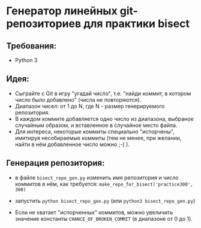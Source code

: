 # Генератор линейных git-репозиториев для практики bisect

## Требования:
- Python 3

## Идея:
- Сыграйте с Git в игру "угадай число", т.е. "найди коммит, в котором число было добавлено" (числа не повторяются).
- Диапазон чисел: от 1 до N, где N - размер генерируемого репозитория.
- В каждом коммите добавляется одно число из диапазона, выбраное случайным образом, и вставленное в случайное место файла.
- Для интереса, некоторые коммиты специально "испорчены", имитируя несобираемые коммиты (тем не менее, при желании, найти в нём добавленное число можно ;-) ).


## Генерация репозитория:
- в файле `bisect_repo_gen.py` изменить имя репозитория и число коммитов в нём, как требуется:
`make_repo_for_bisect('practice300', 300)`
- запустить `python bisect_repo_gen.py` (или `python3 bisect_repo_gen.py`)

- Если не хватает "испорченных" коммитов, можно увеличить значение константы `CHANCE_OF_BROKEN_COMMIT` (в диапазоне от 0 до 1).
